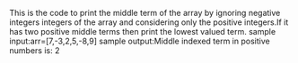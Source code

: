 This is the code to print the middle term of the array by ignoring negative integers integers of the array and considering only the positive integers.If it has two positive middle terms then print the lowest valued term. 
sample input:arr=[7,-3,2,5,-8,9]
sample output:Middle indexed term in positive numbers is: 2

